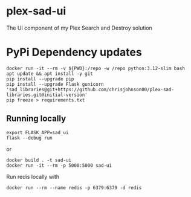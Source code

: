 # plex-sad-ui
The UI component of my Plex Search and Destroy solution

# PyPi Dependency updates

```shell
docker run -it --rm -v ${PWD}:/repo -w /repo python:3.12-slim bash
apt update && apt install -y git
pip install --upgrade pip
pip install --upgrade Flask gunicorn 'sad_libraries@git+https://github.com/chrisjohnson00/plex-sad-libraries.git@initial-version'
pip freeze > requirements.txt
```

## Running locally

```commandline
export FLASK_APP=sad_ui
flask --debug run
```

or

```shell
docker build . -t sad-ui
docker run -it --rm -p 5000:5000 sad-ui
```

Run redis locally with

```shell
docker run --rm --name redis -p 6379:6379 -d redis
```

